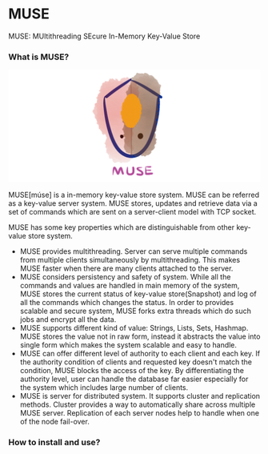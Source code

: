 # MUSE
MUSE: MUltithreading SEcure In-Memory Key-Value Store

### What is MUSE?

![logo](readme_src/MUSE_LOGO.png "MUSE")

MUSE[múse] is a in-memory key-value store system. MUSE can be referred as a key-value server system. MUSE stores, updates and retrieve data via a set of commands which are sent on a server-client model with TCP socket. 

MUSE has some key properties which are distinguishable from other key-value store system.

* MUSE provides multithreading. Server can serve multiple commands from multiple clients simultaneously by multithreading. This makes MUSE faster when there are many clients attached to the server.
* MUSE considers persistency and safety of system. While all the commands and values are handled in main memory of the system, MUSE stores the current status of key-value store(Snapshot) and log of all the commands which changes the status. In order to provides scalable and secure system, MUSE forks extra threads which do such jobs and encrypt all the data.
* MUSE supports different kind of value: Strings, Lists, Sets, Hashmap. MUSE stores the value not in raw form, instead it abstracts the value into single form which makes the system scalable and easy to handle.
* MUSE can offer different level of authority to each client and each key. If the authority condition of clients and requested key doesn't match the condition, MUSE blocks the access of the key. By differentiating the authority level, user can handle the database far easier especially for the system which includes large number of clients.
* MUSE is server for distributed system. It supports cluster and replication methods. Cluster provides a way to automatically share across multiple MUSE server. Replication of each server nodes help to handle when one of the node fail-over.

### How to install and use?





